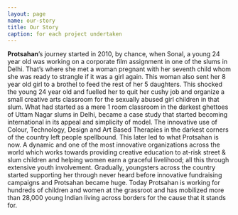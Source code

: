 ```yaml
---
layout: page
name: our-story
title: Our Story
caption: for each project undertaken
---
```


**Protsahan**’s journey started in 2010, by chance, when Sonal, a young 24 year old was working on a
corporate film assignment in one of the slums in Delhi. That’s where she met a woman pregnant with
her seventh child whom she was ready to strangle if it was a girl again. This woman also sent her 8
year old girl to a brothel to feed the rest of her 5 daughters. This shocked the young 24 year old and
fuelled her to quit her cushy job and organize a small creative arts classroom for the sexually abused
girl children in that slum. What had started as a mere 1 room classroom in the darkest ghettoes of
Uttam Nagar slums in Delhi, became a case study that started becoming international in its appeal
and simplicity of model. The innovative use of Colour, Technology, Design and Art Based Therapies in
the darkest corners of the country left people spellbound. This later led to what Protsahan is now. A
dynamic and one of the most innovative organizations across the world which works towards providing
creative education to at-risk street & slum children and helping women earn a graceful livelihood; all
this through extensive youth involvement. Gradually, youngsters across the country started supporting
her through never heard before innovative fundraising campaigns and Protsahan became huge. Today
Protsahan is working for hundreds of children and women at the grassroot and has mobilized more
than 28,000 young Indian living across borders for the cause that it stands for.
